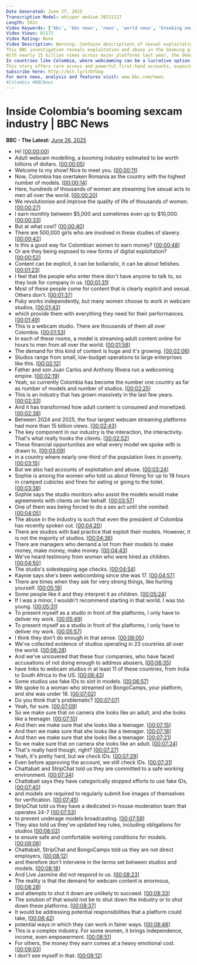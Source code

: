 ```yaml
---
Date Generated: June 27, 2025
Transcription Model: whisper medium 20231117
Length: 562s
Video Keywords: ['bbc', 'bbc news', 'news', 'world news', 'breaking news', 'us news', 'world', 'america', 'usa', 'usa news', 'india news']
Video Views: 81172
Video Rating: None
Video Description: Warning: Contains descriptions of sexual exploitation
This BBC investigation reveals exploitation and abuse in the booming global webcam sex industry, where live sexual performances are streamed to millions of men worldwide. 
With nearly 15 billion views across major platforms last year, the demand is enormous - and so are the consequences. 
In countries like Colombia, where webcamming can be a lucrative option amid poverty, models share disturbing experiences: streaming from cramped cubicles, being fined for toilet breaks, coerced into degrading acts, and in some cases, recruited as minors. 
This story offers rare access and powerful first-hand accounts, exposing the darker realities of one of the fastest-growing sectors of the global sex industry. 
Subscribe here: http://bit.ly/1rbfUog
For more news, analysis and features visit: www.bbc.com/news 
#Colombia #BBCNews
---
```


# Inside Colombia’s booming sexcam industry | BBC News
**BBC - The Latest:** [June 26, 2025](https://www.youtube.com/watch?v=yyRMus9bouo)
*  Hi! [[00:00:00](https://www.youtube.com/watch?v=yyRMus9bouo&t=0.0s)]
*  Adult webcam modelling, a booming industry estimated to be worth billions of dollars. [[00:00:05](https://www.youtube.com/watch?v=yyRMus9bouo&t=5.0s)]
*  Welcome to my show! Nice to meet you. [[00:00:11](https://www.youtube.com/watch?v=yyRMus9bouo&t=11.0s)]
*  Now, Colombia has overtaken Romania as the country with the highest number of models. [[00:00:14](https://www.youtube.com/watch?v=yyRMus9bouo&t=14.0s)]
*  Here, hundreds of thousands of women are streaming live sexual acts to men all over the world. [[00:00:20](https://www.youtube.com/watch?v=yyRMus9bouo&t=20.0s)]
*  We revolutionise and improve the quality of life of thousands of women. [[00:00:27](https://www.youtube.com/watch?v=yyRMus9bouo&t=27.0s)]
*  I earn monthly between $5,000 and sometimes even up to $10,000. [[00:00:33](https://www.youtube.com/watch?v=yyRMus9bouo&t=33.0s)]
*  But at what cost? [[00:00:40](https://www.youtube.com/watch?v=yyRMus9bouo&t=40.0s)]
*  There are 500,000 girls who are involved in these studies of slavery. [[00:00:42](https://www.youtube.com/watch?v=yyRMus9bouo&t=42.0s)]
*  Is this a good way for Colombian women to earn money? [[00:00:48](https://www.youtube.com/watch?v=yyRMus9bouo&t=48.0s)]
*  Or are they being exposed to new forms of digital exploitation? [[00:00:52](https://www.youtube.com/watch?v=yyRMus9bouo&t=52.0s)]
*  Content can be explicit, it can be bollaristic, it can be about fetishes. [[00:01:23](https://www.youtube.com/watch?v=yyRMus9bouo&t=83.0s)]
*  I feel that the people who enter there don't have anyone to talk to, so they look for company in us. [[00:01:31](https://www.youtube.com/watch?v=yyRMus9bouo&t=91.0s)]
*  Most of these people come for content that is clearly explicit and sexual. Others don't. [[00:01:37](https://www.youtube.com/watch?v=yyRMus9bouo&t=97.0s)]
*  Puky works independently, but many women choose to work in webcam studios, [[00:01:43](https://www.youtube.com/watch?v=yyRMus9bouo&t=103.0s)]
*  which provide them with everything they need for their performances. [[00:01:49](https://www.youtube.com/watch?v=yyRMus9bouo&t=109.0s)]
*  This is a webcam studio. There are thousands of them all over Colombia. [[00:01:53](https://www.youtube.com/watch?v=yyRMus9bouo&t=113.0s)]
*  In each of these rooms, a model is streaming adult content online for hours to men from all over the world. [[00:01:58](https://www.youtube.com/watch?v=yyRMus9bouo&t=118.0s)]
*  The demand for this kind of content is huge and it's growing. [[00:02:06](https://www.youtube.com/watch?v=yyRMus9bouo&t=126.0s)]
*  Studios range from small, low-budget operations to large enterprises like this. [[00:02:12](https://www.youtube.com/watch?v=yyRMus9bouo&t=132.0s)]
*  Father and son Juan Carlos and Anthony Rivera run a webcoming empire. [[00:02:19](https://www.youtube.com/watch?v=yyRMus9bouo&t=139.0s)]
*  Yeah, so currently Colombia has become the number one country as far as number of models and number of studios. [[00:02:25](https://www.youtube.com/watch?v=yyRMus9bouo&t=145.0s)]
*  This is an industry that has grown massively in the last few years. [[00:02:33](https://www.youtube.com/watch?v=yyRMus9bouo&t=153.0s)]
*  And it has transformed how adult content is consumed and monetized. [[00:02:38](https://www.youtube.com/watch?v=yyRMus9bouo&t=158.0s)]
*  Between 2024 and 2025, the four largest webcam streaming platforms had more than 15 billion views. [[00:02:43](https://www.youtube.com/watch?v=yyRMus9bouo&t=163.0s)]
*  The key component in our industry is the interaction, the interactivity. That's what really hooks the clients. [[00:02:52](https://www.youtube.com/watch?v=yyRMus9bouo&t=172.0s)]
*  These financial opportunities are what every model we spoke with is drawn to, [[00:03:09](https://www.youtube.com/watch?v=yyRMus9bouo&t=189.0s)]
*  in a country where nearly one-third of the population lives in poverty. [[00:03:15](https://www.youtube.com/watch?v=yyRMus9bouo&t=195.0s)]
*  But we also had accounts of exploitation and abuse. [[00:03:24](https://www.youtube.com/watch?v=yyRMus9bouo&t=204.0s)]
*  Sophie is among the women who told us about filming for up to 18 hours in cramped cubicles and fines for eating or going to the toilet. [[00:03:38](https://www.youtube.com/watch?v=yyRMus9bouo&t=218.0s)]
*  Sophie says the studio monitors who assist the models would make agreements with clients on her behalf. [[00:03:57](https://www.youtube.com/watch?v=yyRMus9bouo&t=237.0s)]
*  One of them was being forced to do a sex act until she vomited. [[00:04:05](https://www.youtube.com/watch?v=yyRMus9bouo&t=245.0s)]
*  The abuse in the industry is such that even the president of Colombia has recently spoken out. [[00:04:20](https://www.youtube.com/watch?v=yyRMus9bouo&t=260.0s)]
*  There are studios with bad practice that exploit their models. However, it is not the majority of studios. [[00:04:36](https://www.youtube.com/watch?v=yyRMus9bouo&t=276.0s)]
*  There are managers who demand a lot from their models to make money, make money, make money. [[00:04:43](https://www.youtube.com/watch?v=yyRMus9bouo&t=283.0s)]
*  We've heard testimony from women who were hired as children. [[00:04:50](https://www.youtube.com/watch?v=yyRMus9bouo&t=290.0s)]
*  The studio's sidestepping age checks. [[00:04:54](https://www.youtube.com/watch?v=yyRMus9bouo&t=294.0s)]
*  Kaynie says she's been webcombing since she was 17. [[00:04:57](https://www.youtube.com/watch?v=yyRMus9bouo&t=297.0s)]
*  There are times when they ask for very strong things, like hurting yourself. [[00:05:19](https://www.youtube.com/watch?v=yyRMus9bouo&t=319.0s)]
*  Some people like it and they interpret it as children. [[00:05:24](https://www.youtube.com/watch?v=yyRMus9bouo&t=324.0s)]
*  If I was a minor, I wouldn't recommend starting in that world. I was too young. [[00:05:31](https://www.youtube.com/watch?v=yyRMus9bouo&t=331.0s)]
*  To present myself as a studio in front of the platforms, I only have to deliver my work. [[00:05:49](https://www.youtube.com/watch?v=yyRMus9bouo&t=349.0s)]
*  To present myself as a studio in front of the platforms, I only have to deliver my work. [[00:05:57](https://www.youtube.com/watch?v=yyRMus9bouo&t=357.0s)]
*  I think they don't do enough in that sense. [[00:06:05](https://www.youtube.com/watch?v=yyRMus9bouo&t=365.0s)]
*  We've collected evidence of studios operating in 23 countries all over the world. [[00:06:28](https://www.youtube.com/watch?v=yyRMus9bouo&t=388.0s)]
*  And we've uncovered that these four companies, who have faced accusations of not doing enough to address abusers, [[00:06:35](https://www.youtube.com/watch?v=yyRMus9bouo&t=395.0s)]
*  have links to webcam studios in at least 11 of these countries, from India to South Africa to the US. [[00:06:43](https://www.youtube.com/watch?v=yyRMus9bouo&t=403.0s)]
*  Some studios use fake IDs to slot in models. [[00:06:57](https://www.youtube.com/watch?v=yyRMus9bouo&t=417.0s)]
*  We spoke to a woman who streamed on BongoCamps, your platform, and she was under 18. [[00:07:02](https://www.youtube.com/watch?v=yyRMus9bouo&t=422.0s)]
*  Do you think that's problematic? [[00:07:07](https://www.youtube.com/watch?v=yyRMus9bouo&t=427.0s)]
*  Yeah, for sure. [[00:07:09](https://www.youtube.com/watch?v=yyRMus9bouo&t=429.0s)]
*  So we make sure that on camera she looks like an adult, and she looks like a teenager. [[00:07:10](https://www.youtube.com/watch?v=yyRMus9bouo&t=430.0s)]
*  And then we make sure that she looks like a teenager. [[00:07:15](https://www.youtube.com/watch?v=yyRMus9bouo&t=435.0s)]
*  And then we make sure that she looks like a teenager. [[00:07:18](https://www.youtube.com/watch?v=yyRMus9bouo&t=438.0s)]
*  And then we make sure that she looks like a teenager. [[00:07:21](https://www.youtube.com/watch?v=yyRMus9bouo&t=441.0s)]
*  So we make sure that on camera she looks like an adult. [[00:07:24](https://www.youtube.com/watch?v=yyRMus9bouo&t=444.0s)]
*  That's really hard though, right? [[00:07:27](https://www.youtube.com/watch?v=yyRMus9bouo&t=447.0s)]
*  Yeah, it's pretty hard, but we check IDs. [[00:07:29](https://www.youtube.com/watch?v=yyRMus9bouo&t=449.0s)]
*  Even before approving the account, we still check IDs. [[00:07:31](https://www.youtube.com/watch?v=yyRMus9bouo&t=451.0s)]
*  Chattabait and StripChat told us they are committed to a safe working environment. [[00:07:34](https://www.youtube.com/watch?v=yyRMus9bouo&t=454.0s)]
*  Chattabait says they have categorically stopped efforts to use fake IDs, [[00:07:40](https://www.youtube.com/watch?v=yyRMus9bouo&t=460.0s)]
*  and models are required to regularly submit live images of themselves for verification. [[00:07:45](https://www.youtube.com/watch?v=yyRMus9bouo&t=465.0s)]
*  StripChat told us they have a dedicated in-house moderation team that operates 24-7 [[00:07:53](https://www.youtube.com/watch?v=yyRMus9bouo&t=473.0s)]
*  to prevent underage models broadcasting. [[00:07:59](https://www.youtube.com/watch?v=yyRMus9bouo&t=479.0s)]
*  They also told us they've updated key rules, including obligations for studios [[00:08:02](https://www.youtube.com/watch?v=yyRMus9bouo&t=482.0s)]
*  to ensure safe and comfortable working conditions for models. [[00:08:08](https://www.youtube.com/watch?v=yyRMus9bouo&t=488.0s)]
*  Chattabait, StripChat and BongoCamps told us they are not direct employers, [[00:08:12](https://www.youtube.com/watch?v=yyRMus9bouo&t=492.0s)]
*  and therefore don't intervene in the terms set between studios and models. [[00:08:18](https://www.youtube.com/watch?v=yyRMus9bouo&t=498.0s)]
*  And Live Jasmine did not respond to us. [[00:08:23](https://www.youtube.com/watch?v=yyRMus9bouo&t=503.0s)]
*  The reality is that the demand for webcam content is enormous, [[00:08:28](https://www.youtube.com/watch?v=yyRMus9bouo&t=508.0s)]
*  and attempts to shut it down are unlikely to succeed. [[00:08:33](https://www.youtube.com/watch?v=yyRMus9bouo&t=513.0s)]
*  The solution of that would not be to shut down the industry or to shut down these platforms. [[00:08:37](https://www.youtube.com/watch?v=yyRMus9bouo&t=517.0s)]
*  It would be addressing potential responsibilities that a platform could take, [[00:08:42](https://www.youtube.com/watch?v=yyRMus9bouo&t=522.0s)]
*  potential ways in which they can work in fairer ways. [[00:08:48](https://www.youtube.com/watch?v=yyRMus9bouo&t=528.0s)]
*  This is a complex industry. For some women, it brings independence, income, even empowerment. [[00:08:51](https://www.youtube.com/watch?v=yyRMus9bouo&t=531.0s)]
*  For others, the money they earn comes at a heavy emotional cost. [[00:09:03](https://www.youtube.com/watch?v=yyRMus9bouo&t=543.0s)]
*  I don't see myself in that. [[00:09:12](https://www.youtube.com/watch?v=yyRMus9bouo&t=552.0s)]
